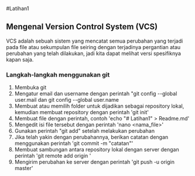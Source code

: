 #Latihan1

## Mengenal Version Control System (VCS)  
VCS adalah sebuah sistem yang mencatat semua perubahan yang terjadi pada file atau sekumpulan file seiring dengan terjadinya pergantian atau perubahan yang telah dilakukan, jadi kita dapat melihat versi spesifiknya kapan saja.

### Langkah-langkah menggunakan git

1. Membuka git
2. Mengatur email dan username dengan perintah "git config --global user.mail dan git config --global user.name
3. Membuat atau memilih folder untuk dijadikan sebagai repository lokal, kemudian membuat repository dengan perintah 'git init'
4. Membuat file dengan perintah, contoh 'echo "# Latihan1" > Readme.md'
5. Mengedit isi file tersebut dengan perintah 'nano <nama_file>'
6. Gunakan perintah "git add" setelah melakukan perubahan
7. Jika telah yakin dengan perubahannya, berikan catatan dengan menggunakan perintah 'git commit -m "catatan"'
8. Membuat sambungan antara repository lokal dengan server dengan perintah 'git remote add origin '
9. Mengirim perubahan ke server dengan perintah 'git push -u origin master'
